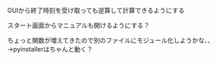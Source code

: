  GUIから終了時刻を受け取っても逆算して計算できるようにする

 スタート画面からマニュアルも開けるようにする？

 ちょっと関数が増えてきたので別のファイルにモジュール化しようかな、、→pyinstallerはちゃんと動く？